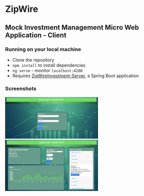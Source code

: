 # ZipWire
## Mock Investment Management Micro Web Application - Client

### Running on your local machine
* Clone the repository
* `npm install` to install dependencies
* `ng serve` - monitor `localhost:4200`
* Requires [ZipWireInvestment-Server](https://github.com/deltaGPhys/ZipWireInvestment-Server), a Spring Boot application

### Screenshots
<img src="zwss1.png" width="300">
<img src="zwss2.png" width="300">
